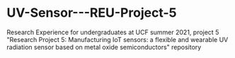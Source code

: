 # UV-Sensor---REU-Project-5
Research Experience for undergraduates at UCF summer 2021, project 5 "Research Project 5: Manufacturing IoT sensors: a flexible and wearable UV radiation sensor based on metal oxide semiconductors" repository 
